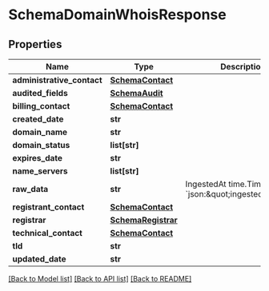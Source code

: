 # SchemaDomainWhoisResponse

## Properties
Name | Type | Description | Notes
------------ | ------------- | ------------- | -------------
**administrative_contact** | [**SchemaContact**](SchemaContact.md) |  | [optional] 
**audited_fields** | [**SchemaAudit**](SchemaAudit.md) |  | [optional] 
**billing_contact** | [**SchemaContact**](SchemaContact.md) |  | [optional] 
**created_date** | **str** |  | [optional] 
**domain_name** | **str** |  | [optional] 
**domain_status** | **list[str]** |  | [optional] 
**expires_date** | **str** |  | [optional] 
**name_servers** | **list[str]** |  | [optional] 
**raw_data** | **str** | IngestedAt            time.Time  &#x60;json:\&quot;ingested_at\&quot;&#x60; | [optional] 
**registrant_contact** | [**SchemaContact**](SchemaContact.md) |  | [optional] 
**registrar** | [**SchemaRegistrar**](SchemaRegistrar.md) |  | [optional] 
**technical_contact** | [**SchemaContact**](SchemaContact.md) |  | [optional] 
**tld** | **str** |  | [optional] 
**updated_date** | **str** |  | [optional] 

[[Back to Model list]](../README.md#documentation-for-models) [[Back to API list]](../README.md#documentation-for-api-endpoints) [[Back to README]](../README.md)

